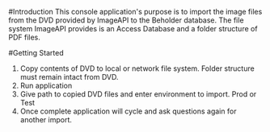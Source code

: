 #Introduction 
This console application's purpose is to import the image files from the DVD provided by ImageAPI to the Beholder database. 
The file system ImageAPI provides is an Access Database and a folder structure of PDF files.  

#Getting Started
1.	Copy contents of DVD to local or network file system. Folder structure must remain intact from DVD. 
2.	Run application
3.	Give path to copied DVD files and enter environment to import. Prod or Test
4.	Once complete application will cycle and ask questions again for another import. 
